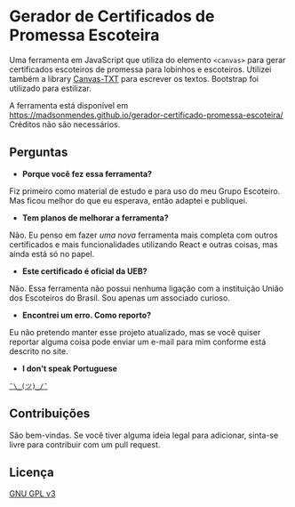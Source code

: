 # Gerador de Certificados de Promessa Escoteira
Uma ferramenta em JavaScript que utiliza do elemento `<canvas>` para gerar certificados escoteiros de promessa para lobinhos e escoteiros. Utilizei também a library [Canvas-TXT](https://github.com/geongeorge/Canvas-Txt "Canvas-TXT") para escrever os textos. Bootstrap foi utilizado para estilizar.

A ferramenta está disponível em  
<https://madsonmendes.github.io/gerador-certificado-promessa-escoteira/>  
Créditos não são necessários.


## Perguntas

+ **Porque você fez essa ferramenta?**

Fiz primeiro como material de estudo e para uso do meu Grupo Escoteiro. Mas ficou melhor do que eu esperava, então adaptei e publiquei.

+ **Tem planos de melhorar a ferramenta?**

Não. Eu penso em fazer *uma nova* ferramenta mais completa com outros certificados e mais funcionalidades utilizando React e outras coisas, mas ainda está só no papel. 

+ **Este certificado é oficial da UEB?**

Não. Essa ferramenta não possui nenhuma ligação com a instituição União dos Escoteiros do Brasil. Sou apenas um associado curioso.

+ **Encontrei um erro. Como reporto?**

Eu não pretendo manter esse projeto atualizado, mas se você quiser reportar alguma coisa pode enviar um e-mail para mim conforme está descrito no site. 

+ **I don't speak Portuguese**  

[`¯\_(ツ)_/¯`](https://translate.google.com/)


## Contribuições

São bem-vindas. Se você tiver alguma ideia legal para adicionar, sinta-se livre para contribuir com um pull request.

## Licença

[GNU GPL v3](https://choosealicense.com/licenses/gpl-3.0/)
